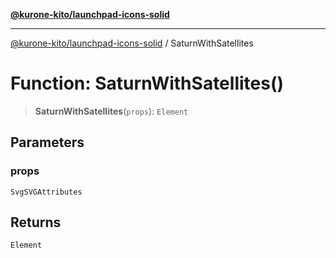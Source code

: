 [**@kurone-kito/launchpad-icons-solid**](../README.md)

***

[@kurone-kito/launchpad-icons-solid](../globals.md) / SaturnWithSatellites

# Function: SaturnWithSatellites()

> **SaturnWithSatellites**(`props`): `Element`

## Parameters

### props

`SvgSVGAttributes`

## Returns

`Element`
